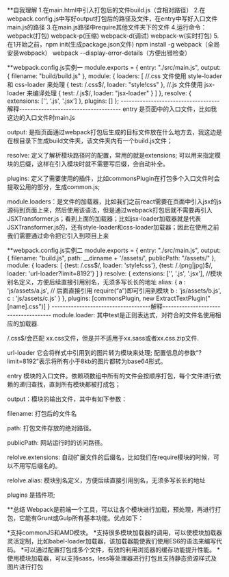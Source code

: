 **自我理解
1.在main.html中引入打包后的文件build.js（含相对路径）
2.在webpack.config.js中写好output打包后的路径及文件，在entry中写好入口文件main.js的路径
3.在main.js路径中require其他文件夹下的文件
4.运行命令：webpack(打包)  webpack-p(压缩) webpack-d(调试) webpack-w(实时打包)
5.在1开始之前，npm init(生成package.json文件) npm install -g webpack（全局安装webpack）
webpack --display-error-details（方便出错检查）


**webpack.config.js实例一
module.exports = {
  entry: "./src/main.js",
  output: {
    filename: "build/build.js"
  },
  module: {
    loaders: [
       //.css 文件使用 style-loader 和 css-loader 来处理
      { test: /\.css$/, loader: "style!css" },
      //.js 文件使用 jsx-loader 来编译处理
      { test: /\.js$/,    loader: "jsx-loader" }
    ]
  },
  resolve: {
    extensions: ['', '.js', '.jsx']
  },
  plugins: []
};
------------------------------------解释-------------------------------------
entry 是页面中的入口文件，比如我这边的入口文件时main.js

output: 是指页面通过webpack打包后生成的目标文件放在什么地方去，我这边是在根目录下生成build文件夹，该文件夹内有一个build.js文件；

resolve: 定义了解析模块路径时的配置，常用的就是extensions; 可以用来指定模块的后缀，这样在引入模块时就不需要写后缀，会自动补全。

plugins: 定义了需要使用的插件，比如commonsPlugin在打包多个入口文件时会提取公用的部分，生成common.js;

module.loaders：是文件的加载器，比如我们之前react需要在页面中引入jsx的js源码到页面上来，然后使用该语法，但是通过webpack打包后就不需要再引入JSXTransformer.js；看到上面的加载器；比如jsx-loader加载器就是代表JSXTransformer.js的，还有style-loader和css-loader加载器；因此在使用之前我们需要通过命令把它引入到项目上来


**webpack.config.js实例二
module.exports = {
  entry: "./src/main.js",
  output: {
    filename: "build.js",
    path: __dirname + '/assets/',
    publicPath: "/assets/"
  },
  module: {
    loaders: [
      {test: /.css$/, loader: 'style!css'},
      {test: /.(png|jpg)$/, loader: 'url-loader?limit=8192'}
    ]
  }
  resolve: {
extensions: ['', '.js', '.jsx'],
//模块别名定义，方便后续直接引用别名，无须多写长长的地址
alias: {
    a : 'js/assets/a.js',  // 后面直接引用 require(“a”)即可引用到模块
    b : 'js/assets/b.js',
    c : 'js/assets/c.js'
}
  },
  plugins: [commonsPlugin, new ExtractTextPlugin("[name].css")]
}
------------------------------------解释-------------------------------------
module.loader: 其中test是正则表达式，对符合的文件名使用相应的加载器.

/.css$/会匹配 xx.css文件，但是并不适用于xx.sass或者xx.css.zip文件.

url-loader 它会将样式中引用到的图片转为模块来处理; 配置信息的参数“?limit=8192”表示将所有小于8kb的图片都转为base64形式。

entry 模块的入口文件。依赖项数组中所有的文件会按顺序打包，每个文件进行依赖的递归查找，直到所有模块都被打成包；

output：模块的输出文件，其中有如下参数：

filename: 打包后的文件名

path: 打包文件存放的绝对路径。

publicPath: 网站运行时的访问路径。

relolve.extensions: 自动扩展文件的后缀名，比如我们在require模块的时候，可以不用写后缀名的。

relolve.alias: 模块别名定义，方便后续直接引用别名，无须多写长长的地址

plugins 是插件项;


**总结
 Webpack是前端一个工具，可以让各个模块进行加载，预处理，再进行打包，它能有Grunt或Gulp所有基本功能。优点如下：

*支持commonJS和AMD模块。
*支持很多模块加载器的调用，可以使模块加载器灵活定制，比如babel-loader加载器，该加载器能使我们使用ES6的语法来编写代码。
*可以通过配置打包成多个文件，有效的利用浏览器的缓存功能提升性能。
*使用模块加载器，可以支持sass，less等处理器进行打包且支持静态资源样式及图片进行打包